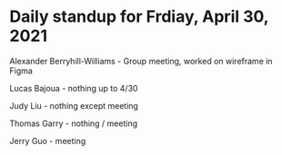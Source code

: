# Daily standup for Frdiay, April 30, 2021

Alexander Berryhill-Williams - Group meeting, worked on wireframe in Figma

Lucas Bajoua - nothing up to 4/30

Judy Liu - nothing except meeting

Thomas Garry - nothing / meeting

Jerry Guo - meeting